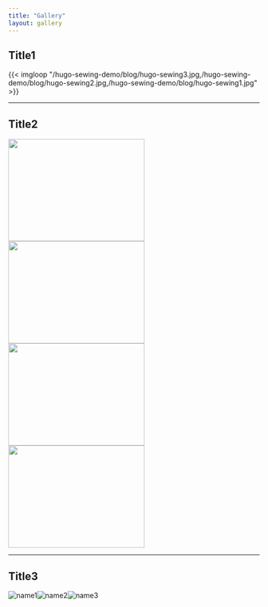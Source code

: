 ```yaml
---
title: "Gallery"
layout: gallery
---
```


<div class="row">
<div class="col">

## Title1

{{< imgloop "/hugo-sewing-demo/blog/hugo-sewing3.jpg,/hugo-sewing-demo/blog/hugo-sewing2.jpg,/hugo-sewing-demo/blog/hugo-sewing1.jpg" >}}

</div>
</div>


<hr class="border-dark opacity-70"/>


<div class="row">
<div class="col">

## Title2

<div class=" float-start mx-1 my-1"><img height="205px" width="273px"src="/hugo-sewing-demo/blog/hugo-sewing1.jpg"></div>
<div class=" float-start mx-1 my-1"><img height="205px" width="273px"src="/hugo-sewing-demo/blog/hugo-sewing2.jpg"></div>
<div class=" float-start mx-1 my-1"><img height="205px" width="273px"src="/hugo-sewing-demo/blog/hugo-sewing3.jpg"></div>
<div class=" float-start mx-1 my-1"><img height="205px" width="273px"src="/hugo-sewing-demo/blog/hugo-sewing1.jpg"></div>

</div>
</div>


<hr class="border-dark opacity-70"/>


<div class="row">
<div class="col">

## Title3

<gallery>![name1](/hugo-sewing-demo/blog/hugo-sewing1.jpg)![name2](/hugo-sewing-demo/blog/hugo-sewing2.jpg)![name3](/hugo-sewing-demo/blog/hugo-sewing3.jpg)</gallery>

</div>
</div>